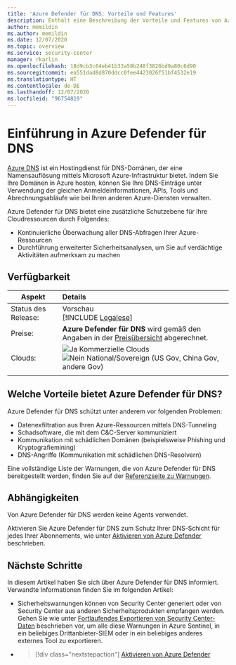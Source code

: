 ```yaml
---
title: 'Azure Defender für DNS: Vorteile und Features'
description: Enthält eine Beschreibung der Vorteile und Features von Azure Defender für DNS.
author: memildin
ms.author: memildin
ms.date: 12/07/2020
ms.topic: overview
ms.service: security-center
manager: rkarlin
ms.openlocfilehash: 18d9cb3c64eb41b33a58b248f3826bd9a80c6d90
ms.sourcegitcommit: ea551dad8d870ddcc0fee4423026f51bf4532e19
ms.translationtype: HT
ms.contentlocale: de-DE
ms.lasthandoff: 12/07/2020
ms.locfileid: "96754819"
---
```

# <a name="introduction-to-azure-defender-for-dns"></a>Einführung in Azure Defender für DNS

[Azure DNS](../dns/dns-overview.md) ist ein Hostingdienst für DNS-Domänen, der eine Namensauflösung mittels Microsoft Azure-Infrastruktur bietet. Indem Sie Ihre Domänen in Azure hosten, können Sie Ihre DNS-Einträge unter Verwendung der gleichen Anmeldeinformationen, APIs, Tools und Abrechnungsabläufe wie bei Ihren anderen Azure-Diensten verwalten.

Azure Defender für DNS bietet eine zusätzliche Schutzebene für Ihre Cloudressourcen durch Folgendes:

- Kontinuierliche Überwachung aller DNS-Abfragen Ihrer Azure-Ressourcen
- Durchführung erweiterter Sicherheitsanalysen, um Sie auf verdächtige Aktivitäten aufmerksam zu machen

## <a name="availability"></a>Verfügbarkeit

|Aspekt|Details|
|----|:----|
|Status des Release:|Vorschau<br>[!INCLUDE [Legalese](../../includes/security-center-preview-legal-text.md)] |
|Preise:|**Azure Defender für DNS** wird gemäß den Angaben in der [Preisübersicht](security-center-pricing.md) abgerechnet.|
|Clouds:|![Ja](./media/icons/yes-icon.png) Kommerzielle Clouds<br>![Nein](./media/icons/no-icon.png) National/Sovereign (US Gov, China Gov, andere Gov)|
|||

## <a name="what-are-the-benefits-of-azure-defender-for-dns"></a>Welche Vorteile bietet Azure Defender für DNS?

Azure Defender für DNS schützt unter anderem vor folgenden Problemen:

- Datenexfiltration aus Ihren Azure-Ressourcen mittels DNS-Tunneling
- Schadsoftware, die mit dem C&C-Server kommuniziert
- Kommunikation mit schädlichen Domänen (beispielsweise Phishing und Kryptografiemining)
- DNS-Angriffe (Kommunikation mit schädlichen DNS-Resolvern) 

Eine vollständige Liste der Warnungen, die von Azure Defender für DNS bereitgestellt werden, finden Sie auf der [Referenzseite zu Warnungen](alerts-reference.md#alerts-dns).

## <a name="dependencies"></a>Abhängigkeiten

Von Azure Defender für DNS werden keine Agents verwendet. 

Aktivieren Sie Azure Defender für DNS zum Schutz Ihrer DNS-Schicht für jedes Ihrer Abonnements, wie unter [Aktivieren von Azure Defender](security-center-pricing.md) beschrieben.


## <a name="next-steps"></a>Nächste Schritte

In diesem Artikel haben Sie sich über Azure Defender für DNS informiert. Verwandte Informationen finden Sie im folgenden Artikel: 

- Sicherheitswarnungen können von Security Center generiert oder von Security Center aus anderen Sicherheitsprodukten empfangen werden. Gehen Sie wie unter [Fortlaufendes Exportieren von Security Center-Daten](continuous-export.md) beschrieben vor, um alle diese Warnungen in Azure Sentinel, in ein beliebiges Drittanbieter-SIEM oder in ein beliebiges anderes externes Tool zu exportieren.

- > [!div class="nextstepaction"]
    > [Aktivieren von Azure Defender](security-center-pricing.md)